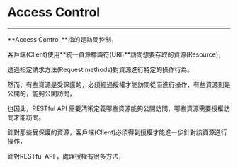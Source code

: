 # Access Control

---

**Access Control **指的是訪問控制，

客戶端\(Client\)使用**統一資源標識符\(URI\)**訪問想要存取的資源\(Resource\)，

透過指定請求方法\(Request methods\)對資源進行特定的操作行為。

然而，有些資源是受保護的，必須經過授權才能訪問從而進行操作，有些資源則是公開的，能夠公開訪問，

也因此，RESTful API 需要清晰定義哪些資源能夠公開訪問，哪些資源需要授權訪問才能訪問。

針對那些受保護的資源，客戶端\(Client\)必須得到授權才能進一步針對該資源進行操作，

針對RESTful API ，處理授權有很多方法，


